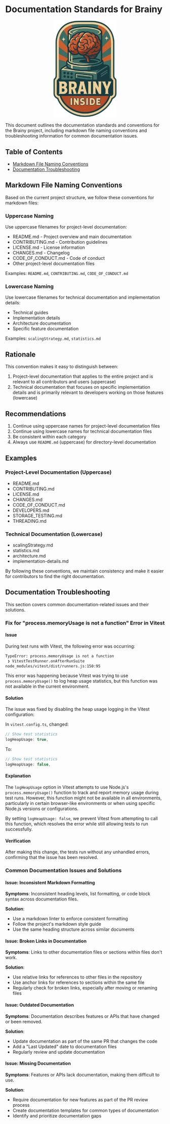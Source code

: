 # Documentation Standards for Brainy

<div align="center">
<img src="./brainy.png" alt="Brainy Logo" width="200"/>
</div>

This document outlines the documentation standards and conventions for the Brainy project, including markdown file naming conventions and troubleshooting information for common documentation issues.

## Table of Contents

- [Markdown File Naming Conventions](#markdown-file-naming-conventions)
- [Documentation Troubleshooting](#documentation-troubleshooting)

## Markdown File Naming Conventions

Based on the current project structure, we follow these conventions for markdown files:

### Uppercase Naming

Use uppercase filenames for project-level documentation:

- README.md - Project overview and main documentation
- CONTRIBUTING.md - Contribution guidelines
- LICENSE.md - License information
- CHANGES.md - Changelog
- CODE_OF_CONDUCT.md - Code of conduct
- Other project-level documentation files

Examples: `README.md`, `CONTRIBUTING.md`, `CODE_OF_CONDUCT.md`

### Lowercase Naming

Use lowercase filenames for technical documentation and implementation details:

- Technical guides
- Implementation details
- Architecture documentation
- Specific feature documentation

Examples: `scalingStrategy.md`, `statistics.md`

## Rationale

This convention makes it easy to distinguish between:

1. Project-level documentation that applies to the entire project and is relevant to all contributors and users (uppercase)
2. Technical documentation that focuses on specific implementation details and is primarily relevant to developers working on those features (lowercase)

## Recommendations

1. Continue using uppercase names for project-level documentation files
2. Continue using lowercase names for technical documentation files
3. Be consistent within each category
4. Always use `README.md` (uppercase) for directory-level documentation

## Examples

### Project-Level Documentation (Uppercase)

- README.md
- CONTRIBUTING.md
- LICENSE.md
- CHANGES.md
- CODE_OF_CONDUCT.md
- DEVELOPERS.md
- STORAGE_TESTING.md
- THREADING.md

### Technical Documentation (Lowercase)

- scalingStrategy.md
- statistics.md
- architecture.md
- implementation-details.md

By following these conventions, we maintain consistency and make it easier for contributors to find the right documentation.

## Documentation Troubleshooting

This section covers common documentation-related issues and their solutions.

### Fix for "process.memoryUsage is not a function" Error in Vitest

#### Issue
During test runs with Vitest, the following error was occurring:

```
TypeError: process.memoryUsage is not a function
 ❯ VitestTestRunner.onAfterRunSuite node_modules/vitest/dist/runners.js:150:95
```

This error was happening because Vitest was trying to use `process.memoryUsage()` to log heap usage statistics, but this function was not available in the current environment.

#### Solution
The issue was fixed by disabling the heap usage logging in the Vitest configuration:

In `vitest.config.ts`, changed:
```typescript
// Show test statistics
logHeapUsage: true,
```

To:
```typescript
// Show test statistics
logHeapUsage: false,
```

#### Explanation
The `logHeapUsage` option in Vitest attempts to use Node.js's `process.memoryUsage()` function to track and report memory usage during test runs. However, this function might not be available in all environments, particularly in certain browser-like environments or when using specific Node.js versions or configurations.

By setting `logHeapUsage: false`, we prevent Vitest from attempting to call this function, which resolves the error while still allowing tests to run successfully.

#### Verification
After making this change, the tests run without any unhandled errors, confirming that the issue has been resolved.

### Common Documentation Issues and Solutions

#### Issue: Inconsistent Markdown Formatting

**Symptoms**: Inconsistent heading levels, list formatting, or code block syntax across documentation files.

**Solution**: 
- Use a markdown linter to enforce consistent formatting
- Follow the project's markdown style guide
- Use the same heading structure across similar documents

#### Issue: Broken Links in Documentation

**Symptoms**: Links to other documentation files or sections within files don't work.

**Solution**:
- Use relative links for references to other files in the repository
- Use anchor links for references to sections within the same file
- Regularly check for broken links, especially after moving or renaming files

#### Issue: Outdated Documentation

**Symptoms**: Documentation describes features or APIs that have changed or been removed.

**Solution**:
- Update documentation as part of the same PR that changes the code
- Add a "Last Updated" date to documentation files
- Regularly review and update documentation

#### Issue: Missing Documentation

**Symptoms**: Features or APIs lack documentation, making them difficult to use.

**Solution**:
- Require documentation for new features as part of the PR review process
- Create documentation templates for common types of documentation
- Identify and prioritize documentation gaps

